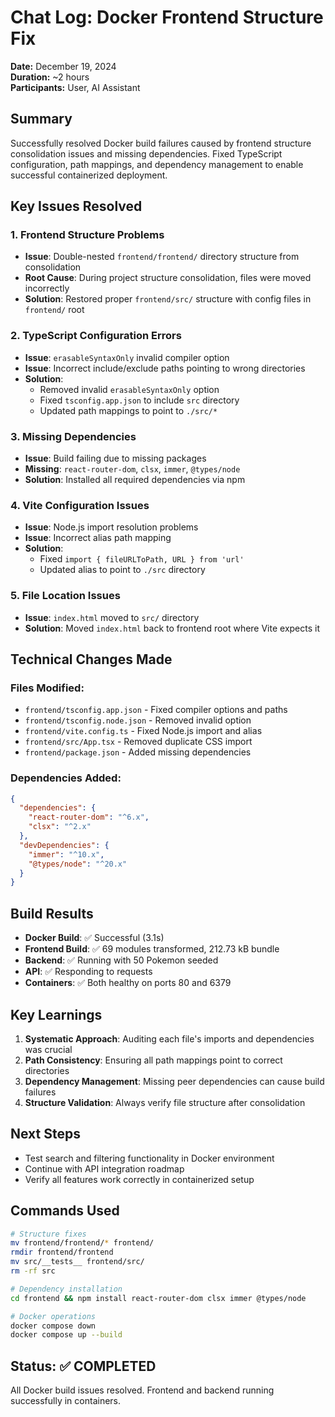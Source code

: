 # Chat Log: Docker Frontend Structure Fix
**Date:** December 19, 2024  
**Duration:** ~2 hours  
**Participants:** User, AI Assistant  

## Summary
Successfully resolved Docker build failures caused by frontend structure consolidation issues and missing dependencies. Fixed TypeScript configuration, path mappings, and dependency management to enable successful containerized deployment.

## Key Issues Resolved

### 1. Frontend Structure Problems
- **Issue**: Double-nested `frontend/frontend/` directory structure from consolidation
- **Root Cause**: During project structure consolidation, files were moved incorrectly
- **Solution**: Restored proper `frontend/src/` structure with config files in `frontend/` root

### 2. TypeScript Configuration Errors
- **Issue**: `erasableSyntaxOnly` invalid compiler option
- **Issue**: Incorrect include/exclude paths pointing to wrong directories
- **Solution**: 
  - Removed invalid `erasableSyntaxOnly` option
  - Fixed `tsconfig.app.json` to include `src` directory
  - Updated path mappings to point to `./src/*`

### 3. Missing Dependencies
- **Issue**: Build failing due to missing packages
- **Missing**: `react-router-dom`, `clsx`, `immer`, `@types/node`
- **Solution**: Installed all required dependencies via npm

### 4. Vite Configuration Issues
- **Issue**: Node.js import resolution problems
- **Issue**: Incorrect alias path mapping
- **Solution**: 
  - Fixed `import { fileURLToPath, URL } from 'url'`
  - Updated alias to point to `./src` directory

### 5. File Location Issues
- **Issue**: `index.html` moved to `src/` directory
- **Solution**: Moved `index.html` back to frontend root where Vite expects it

## Technical Changes Made

### Files Modified:
- `frontend/tsconfig.app.json` - Fixed compiler options and paths
- `frontend/tsconfig.node.json` - Removed invalid option
- `frontend/vite.config.ts` - Fixed Node.js import and alias
- `frontend/src/App.tsx` - Removed duplicate CSS import
- `frontend/package.json` - Added missing dependencies

### Dependencies Added:
```json
{
  "dependencies": {
    "react-router-dom": "^6.x",
    "clsx": "^2.x"
  },
  "devDependencies": {
    "immer": "^10.x",
    "@types/node": "^20.x"
  }
}
```

## Build Results
- **Docker Build**: ✅ Successful (3.1s)
- **Frontend Build**: ✅ 69 modules transformed, 212.73 kB bundle
- **Backend**: ✅ Running with 50 Pokemon seeded
- **API**: ✅ Responding to requests
- **Containers**: ✅ Both healthy on ports 80 and 6379

## Key Learnings
1. **Systematic Approach**: Auditing each file's imports and dependencies was crucial
2. **Path Consistency**: Ensuring all path mappings point to correct directories
3. **Dependency Management**: Missing peer dependencies can cause build failures
4. **Structure Validation**: Always verify file structure after consolidation

## Next Steps
- Test search and filtering functionality in Docker environment
- Continue with API integration roadmap
- Verify all features work correctly in containerized setup

## Commands Used
```bash
# Structure fixes
mv frontend/frontend/* frontend/
rmdir frontend/frontend
mv src/__tests__ frontend/src/
rm -rf src

# Dependency installation
cd frontend && npm install react-router-dom clsx immer @types/node

# Docker operations
docker compose down
docker compose up --build
```

## Status: ✅ COMPLETED
All Docker build issues resolved. Frontend and backend running successfully in containers.
